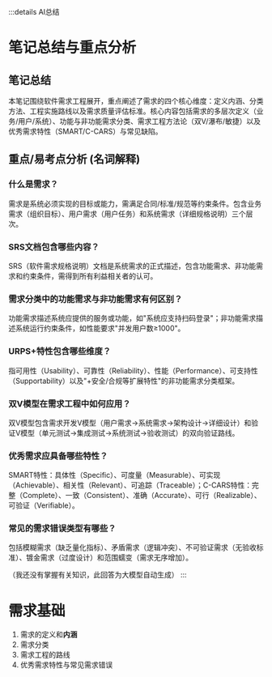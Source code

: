 :::details AI总结



# 笔记总结与重点分析
## 笔记总结
本笔记围绕软件需求工程展开，重点阐述了需求的四个核心维度：定义内涵、分类方法、工程实施路线以及需求质量评估标准。核心内容包括需求的多层次定义（业务/用户/系统）、功能与非功能需求分类、需求工程方法论（双V/瀑布/敏捷）以及优秀需求特性（SMART/C-CARS）与常见缺陷。

## 重点/易考点分析 (名词解释)

### 什么是需求？
需求是系统必须实现的目标或能力，需满足合同/标准/规范等约束条件。包含业务需求（组织目标）、用户需求（用户任务）和系统需求（详细规格说明）三个层次。

### SRS文档包含哪些内容？
SRS（软件需求规格说明）文档是系统需求的正式描述，包含功能需求、非功能需求和约束条件，需得到所有利益相关者的认可。

### 需求分类中的功能需求与非功能需求有何区别？
功能需求描述系统应提供的服务或功能，如"系统应支持扫码登录"；非功能需求描述系统运行约束条件，如性能要求"并发用户数≥1000"。

### URPS+特性包含哪些维度？
指可用性（Usability）、可靠性（Reliability）、性能（Performance）、可支持性（Supportability）以及"+安全/合规等扩展特性"的非功能需求分类框架。

### 双V模型在需求工程中如何应用？
双V模型包含需求开发V模型（用户需求→系统需求→架构设计→详细设计）和验证V模型（单元测试→集成测试→系统测试→验收测试）的双向验证路线。

### 优秀需求应具备哪些特性？
SMART特性：具体性（Specific）、可度量（Measurable）、可实现（Achievable）、相关性（Relevant）、可追踪（Traceable）；C-CARS特性：完整（Complete）、一致（Consistent）、准确（Accurate）、可行（Realizable）、可验证（Verifiable）。

### 常见的需求错误类型有哪些？
包括模糊需求（缺乏量化指标）、矛盾需求（逻辑冲突）、不可验证需求（无验收标准）、镀金需求（过度设计）和范围蠕变（需求无序增加）。


（我还没有掌握有关知识，此回答为大模型自动生成）
:::
# 需求基础

1. 需求的定义和**内涵**
2. 需求分类
3. 需求工程的路线
4. 优秀需求特性与常见需求错误

